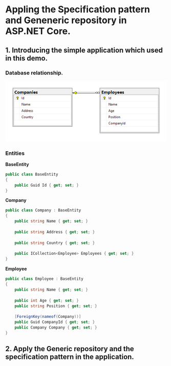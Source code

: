 # Appling the Specification pattern and Geneneric repository in ASP.NET Core.

## 1. Introducing the simple application which used in this demo. 

### Database relationship.

![picture](./images/1.PNG)

### Entities

**BaseEntity**

```c#
public class BaseEntity
{
    public Guid Id { get; set; }
}
```

**Company**

```c#
public class Company : BaseEntity
{
    public string Name { get; set; }

    public string Address { get; set; }

    public string Country { get; set; }

    public ICollection<Employee> Employees { get; set; }
}
```


**Employee**

```c#
public class Employee : BaseEntity
{
    public string Name { get; set; }

    public int Age { get; set; }
    public string Position { get; set; }

    [ForeignKey(nameof(Company))]
    public Guid CompanyId { get; set; }
    public Company Company { get; set; }
}
```

## 2. Apply the Generic repository and the specification pattern in the application.



